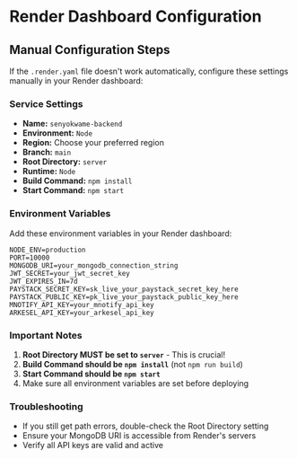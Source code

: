# Render Dashboard Configuration

## Manual Configuration Steps

If the `.render.yaml` file doesn't work automatically, configure these settings manually in your Render dashboard:

### Service Settings
- **Name:** `senyokwame-backend`
- **Environment:** `Node`
- **Region:** Choose your preferred region
- **Branch:** `main`
- **Root Directory:** `server`
- **Runtime:** `Node`
- **Build Command:** `npm install`
- **Start Command:** `npm start`

### Environment Variables
Add these environment variables in your Render dashboard:

```
NODE_ENV=production
PORT=10000
MONGODB_URI=your_mongodb_connection_string
JWT_SECRET=your_jwt_secret_key
JWT_EXPIRES_IN=7d
PAYSTACK_SECRET_KEY=sk_live_your_paystack_secret_key_here
PAYSTACK_PUBLIC_KEY=pk_live_your_paystack_public_key_here
MNOTIFY_API_KEY=your_mnotify_api_key
ARKESEL_API_KEY=your_arkesel_api_key
```

### Important Notes
1. **Root Directory MUST be set to `server`** - This is crucial!
2. **Build Command should be `npm install`** (not `npm run build`)
3. **Start Command should be `npm start`**
4. Make sure all environment variables are set before deploying

### Troubleshooting
- If you still get path errors, double-check the Root Directory setting
- Ensure your MongoDB URI is accessible from Render's servers
- Verify all API keys are valid and active
